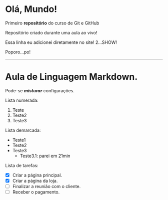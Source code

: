 # Olá, Mundo!
Primeiro **repositório** do curso de Git e GitHub

Repositório criado durante uma aula ao vivo!

Essa linha eu adicionei diretamente no site! 2...SHOW!

Poporo...po!

***
# Aula de Linguagem Markdown.
Pode-se __*misturar*__ configurações.

Lista numerada:
1. Teste
2. Teste2
3. Teste3

Lista demarcada:
* Teste1
* Teste2
* Teste3
   * Teste3.1: parei em 21min

Lista de tarefas:
- [x] Criar a página principal.
- [x] Criar a página da loja.
- [ ] Finalizar a reunião com o cliente.
- [ ] Receber o pagamento.
